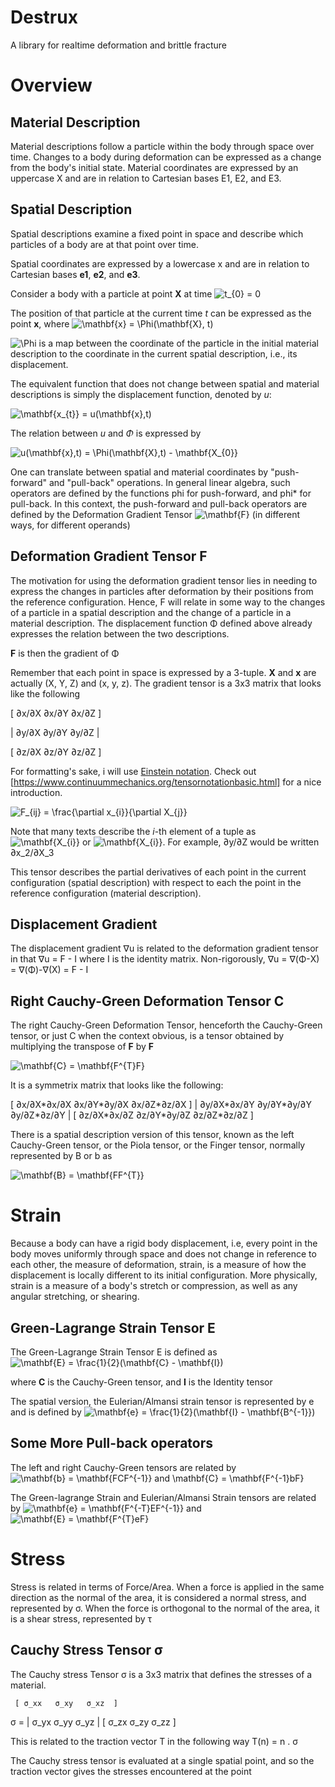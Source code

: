 # Destrux
A library for realtime deformation and brittle fracture

# Overview
## Material Description
Material descriptions follow a particle within the body through space over time.
Changes to a body during deformation can be expressed as a change from the body's initial state.
Material coordinates are expressed by an uppercase X and are in relation to Cartesian bases E1, E2, and E3.

## Spatial Description
Spatial descriptions examine a fixed point in space and describe which particles of a body are at that point over time.

Spatial coordinates are expressed by a lowercase x and are in relation to Cartesian bases **e1**, **e2**, and **e3**. 

Consider a body with a particle at point **X** at time ![t_{0} = 0](https://render.githubusercontent.com/render/math?math=t_%7B0%7D%20%3D%200)

The position of that particle at the current time *t* can be expressed as the point **x**, where 
![\mathbf{x} = \Phi(\mathbf{X}, t)](https://render.githubusercontent.com/render/math?math=%5Cmathbf%7Bx%7D%20%3D%20%5CPhi(%5Cmathbf%7BX%7D%2C%20t))

![\Phi](https://render.githubusercontent.com/render/math?math=%5CPhi) is a map between the coordinate of the particle in the initial material description to the coordinate in the current spatial description, i.e., its displacement.

The equivalent function that does not change between spatial and material descriptions is simply the displacement function, denoted by *u*:

![\mathbf{x_{t}} = u(\mathbf{x},t)](https://render.githubusercontent.com/render/math?math=%5Cmathbf%7Bx_%7Bt%7D%7D%20%3D%20u(%5Cmathbf%7Bx%7D%2Ct))


The relation between *u* and *Φ* is expressed by

![u(\mathbf{x},t) = \Phi(\mathbf{X},t) - \mathbf{X_{0}}](https://render.githubusercontent.com/render/math?math=u(%5Cmathbf%7Bx%7D%2Ct)%20%3D%20%5CPhi(%5Cmathbf%7BX%7D%2Ct)%20-%20%5Cmathbf%7BX_%7B0%7D%7D)

One can translate between spatial and material coordinates by "push-forward" and "pull-back" operations. In general linear algebra, such operators are defined by the functions phi for push-forward, and phi* for pull-back. In this context, the push-forward and pull-back operators are defined by the Deformation Gradient Tensor ![\mathbf{F}](https://render.githubusercontent.com/render/math?math=%5Cmathbf%7BF%7D) (in different ways, for different operands)


## Deformation Gradient Tensor F
The motivation for using the deformation gradient tensor lies in needing to express the changes in particles after deformation by their positions from the reference configuration. Hence, F will relate in some way to the changes of a particle in a spatial description and the change of a particle in a material description. The displacement function Φ defined above already expresses the relation between the two descriptions. 

**F** is then the gradient of Φ

Remember that each point in space is expressed by a 3-tuple. **X** and **x** are actually (X, Y, Z) and (x, y, z). 
The gradient tensor is a 3x3 matrix that looks like the following



[  ∂x/∂X  ∂x/∂Y  ∂x/∂Z  ]

|  ∂y/∂X  ∂y/∂Y  ∂y/∂Z  |

[  ∂z/∂X  ∂z/∂Y  ∂z/∂Z  ]

For formatting's sake, i will use [Einstein notation](https://en.wikipedia.org/wiki/Einstein_notation). Check out [https://www.continuummechanics.org/tensornotationbasic.html] for a nice introduction.

![F_{ij} = \frac{\partial x_{i}}{\partial X_{j}}](https://render.githubusercontent.com/render/math?math=F_%7Bij%7D%20%3D%20%5Cfrac%7B%5Cpartial%20x_%7Bi%7D%7D%7B%5Cpartial%20X_%7Bj%7D%7D)

Note that many texts describe the *i*-th element of a tuple as ![\mathbf{X_{i}}](https://render.githubusercontent.com/render/math?math=%5Cmathbf%7BX_%7Bi%7D%7D) or ![\mathbf{X_{i}}](https://render.githubusercontent.com/render/math?math=%5Cmathbf%7Bx_%7Bi%7D%7D). For example, ∂y/∂Z would be written ∂x_2/∂X_3

This tensor describes the partial derivatives of each point in the current configuration (spatial description) with respect to each the point in the reference
configuration (material description).

## Displacement Gradient 
The displacement gradient ∇u is related to the deformation gradient tensor in that 
∇u = F - I
where I is the identity matrix.
Non-rigorously, ∇u = ∇(Φ-X) = ∇(Φ)-∇(X) = F - I

## Right Cauchy-Green Deformation Tensor **C**
The right Cauchy-Green Deformation Tensor, henceforth the Cauchy-Green tensor, or just C when the context obvious, is a tensor obtained by multiplying the transpose of **F** by **F**

![\mathbf{C} = \mathbf{F^{T}F}](https://render.githubusercontent.com/render/math?math=%5Cmathbf%7BC%7D%20%3D%20%5Cmathbf%7BF%5E%7BT%7DF%7D)

It is a symmetrix matrix that looks like the following:

[  ∂x/∂X*∂x/∂X  ∂x/∂Y*∂y/∂X  ∂x/∂Z*∂z/∂X  ]
|  ∂y/∂X*∂x/∂Y  ∂y/∂Y*∂y/∂Y  ∂y/∂Z*∂z/∂Y  |
[  ∂z/∂X*∂x/∂Z  ∂z/∂Y*∂y/∂Z  ∂z/∂Z*∂z/∂Z  ]

There is a spatial description version of this tensor, known as the left Cauchy-Green tensor, or the Piola tensor, or the Finger tensor, normally represented by B or b as

![\mathbf{B} = \mathbf{FF^{T}}](https://render.githubusercontent.com/render/math?math=%5Cmathbf%7BB%7D%20%3D%20%5Cmathbf%7BFF%5E%7BT%7D%7D)

# Strain
Because a body can have a rigid body displacement, i.e, every point in the body moves uniformly through space and does not change in reference to each other, 
the measure of deformation, strain, is a measure of how the displacement is locally different to its initial configuration. More physically, strain is a 
measure of a body's stretch or compression, as well as any angular stretching, or shearing.



## Green-Lagrange Strain Tensor E
The Green-Lagrange Strain Tensor E is defined as 
![\mathbf{E} = \frac{1}{2}(\mathbf{C} - \mathbf{I})](https://render.githubusercontent.com/render/math?math=%5Cmathbf%7BE%7D%20%3D%20%5Cfrac%7B1%7D%7B2%7D(%5Cmathbf%7BC%7D%20-%20%5Cmathbf%7BI%7D))

where **C** is the Cauchy-Green tensor, and **I** is the Identity tensor

The spatial version, the Eulerian/Almansi strain tensor is represented by e and is defined by
![\mathbf{e} = \frac{1}{2}(\mathbf{I} - \mathbf{B^{-1}}) ](https://render.githubusercontent.com/render/math?math=%5Cmathbf%7Be%7D%20%3D%20%5Cfrac%7B1%7D%7B2%7D(%5Cmathbf%7BI%7D%20-%20%5Cmathbf%7BB%5E%7B-1%7D%7D)%20)

## Some More Pull-back operators
The left and right Cauchy-Green tensors are related by
![\mathbf{b} = \mathbf{FCF^{-1}}](https://render.githubusercontent.com/render/math?math=%5Cmathbf%7Bb%7D%20%3D%20%5Cmathbf%7BFCF%5E%7B-1%7D%7D)    and
\mathbf{C} = \mathbf{F^{-1}bF}

The Green-lagrange Strain and Eulerian/Almansi Strain tensors are related by
![\mathbf{e} = \mathbf{F^{-T}EF^{-1}}](https://render.githubusercontent.com/render/math?math=%5Cmathbf%7Be%7D%20%3D%20%5Cmathbf%7BF%5E%7B-T%7DEF%5E%7B-1%7D%7D)     and
![\mathbf{E} = \mathbf{F^{T}eF}](https://render.githubusercontent.com/render/math?math=%5Cmathbf%7BE%7D%20%3D%20%5Cmathbf%7BF%5E%7BT%7DeF%7D)

# Stress
Stress is related in terms of Force/Area. When a force is applied in the same direction as the normal of the area, it is considered a normal stress, and
represented by σ. When the force is orthogonal to the normal of the area, it is a shear stress, represented by τ

## Cauchy Stress Tensor σ
The Cauchy stress Tensor σ is a 3x3 matrix that defines the stresses of a material.

     [ σ_xx   σ_xy   σ_xz  ]
σ =  | σ_yx   σ_yy   σ_yz  |
     [ σ_zx   σ_zy   σ_zz  ]

This is related to the traction vector T in the following way
T(n) =  n . σ

The Cauchy stress tensor is evaluated at a single spatial point, and so the traction vector gives the stresses encountered at the point 
